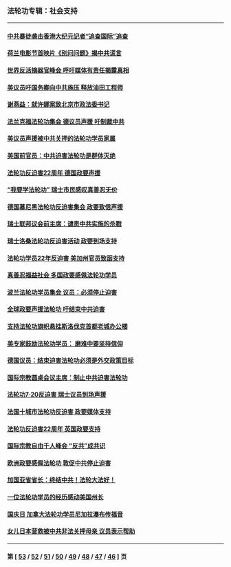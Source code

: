 ### 法轮功专辑：社会支持
---
#### [中共暴徒袭击香港大纪元记者“追查国际”追查](../../pages/nf4386/n13343404.md?11080430) 
#### [荷兰电影节首映片《别问问题》揭中共谎言](../../pages/nf4386/n13321179.md?11080430) 
#### [世界反活摘器官峰会 呼吁媒体有责任揭露真相](../../pages/nf4386/n13264475.md?11080430) 
#### [美议员吁国务卿向中共施压 释放油田工程师](../../pages/nf4386/n13233845.md?11080430) 
#### [谢燕益：就许娜案致北京市政法委书记](../../pages/nf4386/n13182701.md?11080430) 
#### [法兰克福法轮功集会 德议员声援 吁制裁中共](../../pages/nf4386/n13175975.md?11080430) 
#### [美议员声援被中共关押的法轮功学员家属](../../pages/nf4386/n13158310.md?11080430) 
#### [美国前官员：中共迫害法轮功是群体灭绝](../../pages/nf4386/n13157750.md?11080430) 
#### [法轮功反迫害22周年 德国政要声援](../../pages/nf4386/n13143632.md?11080430) 
#### [“我要学法轮功” 瑞士市民感叹真善忍无价](../../pages/nf4386/n13129633.md?11080430) 
#### [德国慕尼黑法轮功反迫害集会 政要致信声援](../../pages/nf4386/n13129148.md?11080430) 
#### [瑞士联邦议会前主席：谴责中共实施的杀戮](../../pages/nf4386/n13127336.md?11080430) 
#### [瑞士洛桑法轮功反迫害活动 政要到场支持](../../pages/nf4386/n13119398.md?11080430) 
#### [法轮功学员22年反迫害 美加州官员致函支持](../../pages/nf4386/n13118879.md?11080430) 
#### [真善忍福益社会 多国政要感佩法轮功学员](../../pages/nf4386/n13116951.md?11080430) 
#### [波兰法轮功学员集会 议员：必须停止迫害](../../pages/nf4386/n13116685.md?11080430) 
#### [全球政要声援法轮功 吁结束中共迫害](../../pages/nf4386/n13114441.md?11080430) 
#### [支持法轮功旗帜悬挂斯洛伐克首都老城办公楼](../../pages/nf4386/n13112261.md?11080430) 
#### [美专家鼓励法轮功学员： 磨难中要坚持信仰](../../pages/nf4386/n13108359.md?11080430) 
#### [德国议员：结束迫害法轮功必须是外交政策目标](../../pages/nf4386/n13109600.md?11080430) 
#### [国际宗教圆桌会议主席：制止中共迫害法轮功](../../pages/nf4386/n13108177.md?11080430) 
#### [法轮功7·20反迫害 瑞士议员到场声援](../../pages/nf4386/n13107072.md?11080430) 
#### [法国十城市法轮功反迫害 政要媒体支持](../../pages/nf4386/n13104833.md?11080430) 
#### [法轮功反迫害22周年 英国政要支持](../../pages/nf4386/n13091349.md?11080430) 
#### [国际宗教自由千人峰会 “反共”成共识](../../pages/nf4386/n13091403.md?11080430) 
#### [欧洲政要感佩法轮功 敦促中共停止迫害](../../pages/nf4386/n13090743.md?11080430) 
#### [加国亚省省长：终结中共！法轮大法好！](../../pages/nf4386/n13084394.md?11080430) 
#### [一位法轮功学员的经历感动美国州长](../../pages/nf4386/n13078953.md?11080430) 
#### [国庆日 加拿大法轮功学员尼加拉瀑布传福音](../../pages/nf4386/n13064493.md?11080430) 
#### [女儿日本营救被中共非法关押母亲 议员表示帮助](../../pages/nf4386/n13053042.md?11080430) 

---
#### 第 [ [53](./53.md?11080430) / [52](./52.md?11080430) / [51](./51.md?11080430) / [50](./50.md?11080430) / [49](./49.md?11080430) / [48](./48.md?11080430) / [47](./47.md?11080430) / [46](./46.md?11080430) ] 页
